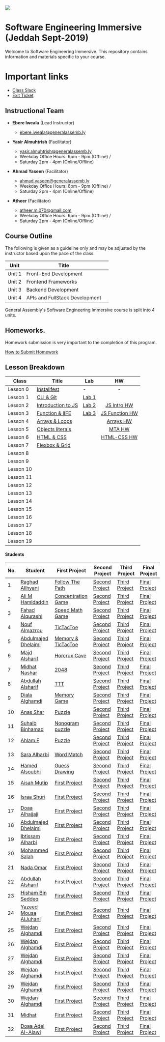 # ![](https://ga-dash.s3.amazonaws.com/production/assets/logo-9f88ae6c9c3871690e33280fcf557f33.png) 
# Software Engineering Immersive (Jeddah Sept-2019)
Welcome to Software Engineering Immersive. This repository contains information and materials specific to your course.

# Important links
- [Class Slack](https://miskacademy.slack.com/messages/CMT659MKM)
- [Exit Ticket](https://google.com/)


## Instructional Team
- **Ebere Iweala** (Lead Instructor)
  - [ebere.iweala@generalassemb.ly](mailto:ebere.iweala@generalassemb.ly)

- **Yasir Almuhtrish** (Facilitator)
  - [yasir.almuhtrish@generalassemb.ly](mailto:yasir.almuhtrish@generalassemb.ly)
  - Weekday Office Hours: 6pm - 9pm (Offline) / 
  - Saturday 2pm - 4pm (Online/Offline)

- **Ahmad Yaseen** (Facilitator)
  - [ahmad.yaseen@generalassemb.ly](mailto:ahmad.yaseen@generalassemb.ly)
  - Weekday Office Hours: 6pm - 9pm (Offline) / 
  - Saturday 2pm - 4pm (Online/Offline)
  
- **Atheer** (Facilitator)
  - [atheer.m.070@gmail.com](mailto:atheer.m.070@gmail.com)
  - Weekday Office Hours: 6pm - 9pm (Offline) /
  - Saturday 2pm - 4pm (Online/Offline)

## Course Outline
The following is given as a guideline only and may be adjusted by the instructor based upon the pace of the class.

| Unit | Title ||
| --- | --- |  ---|
| Unit 1 | Front-End Development  |  |
| Unit 2 | Frontend Frameworks |  |
| Unit 3 |  Backend Development | |
| Unit 4 | APIs and FullStack Development | |   


General Assembly's Software Engineering Immersive course  is split into 4 units.

## Homeworks.
Homework submission is very important to the completion of this program. 

[How to Submit Homework](homework_submission/README.md) 

## Lesson Breakdown

| Class | Title | Lab | HW |
| --- | --- | --- | :---: | 
| Lesson 0 | [Installfest](https://github.com/SEI2-jeddah/installfest) | - | - | |
| Lesson 1 | [CLI & Git  ](https://github.com/SEI2-jeddah/w01d01) | [Lab 1](https://github.com/FEWD-Jeddah/week-01-Lab-01)| | |
| Lesson 2 | [Introduction to JS ](https://github.com/SEI2-jeddah/w01d02) |[Lab 2](https://github.com/SEI2-jeddah/w01d02-finallab)| [JS Intro HW](https://github.com/SEI2-jeddah/hw-week1-day2-javascript) | |
| Lesson 3 | [Function & IIFE ](https://github.com/SEI2-jeddah/w01d03) |[Lab 3](https://github.com/SEI2-jeddah/w01d03/blob/master/Lab/BankAccount.md)| [JS Function HW](https://github.com/SEI2-jeddah/hw-week1-day3-js-functions) | |
| Lesson 4 | [Arrays & Loops](https://github.com/SEI2-jeddah/w01d04) || [Arrays HW](https://github.com/SEI2-jeddah/hw-week1-day4-js-array) | |
| Lesson 5 | [Objects literals](https://github.com/SEI2-jeddah/w01d05) || [MTA HW](https://github.com/SEI2-jeddah/hw-week1-day5-MTA) | |
| Lesson 6 | [HTML & CSS](https://github.com/SEI2-jeddah/w02d01)|| [HTML-CSS HW](https://github.com/SEI2-jeddah/hw-week2-day1-CSS-HTML) | |
| Lesson 7 | [Flexbox & Grid](https://github.com/SEI2-jeddah/w02d02) ||  | |
| Lesson 8 |  ||  | |
| Lesson 9 |  ||  | |
| Lesson 10 |  || | |
| Lesson 11 |  ||  | |
| Lesson 12 |  ||  | |
| Lesson 13 |  ||  | |
| Lesson 14 |  ||  | |
| Lesson 15 |  ||  | |
| Lesson 16 |  ||  | |
| Lesson 17 |  ||  | |
| Lesson 18 |  ||  | |
| Lesson 19 |  ||  | |


#### Students

| No. | Student | First Project | Second Project | Third Project |Final Project |
|---  | ---     | ---      | ---      |  ---      |  ---      | 
|1    | [Raghad Allhyani](https://github.com/1Raghad1/) | [Follow The Path](https://1raghad1.github.io/FollowThePath/) | [Second Project](https://github.io/)| [Third Project](https://github.io/)|[Final Project](https://github.io/) | 
|2    | [Ali M Hamidaddin](https://github.com/Ali-hd/Project-1-Concentration_game) | [Concentration Game](https://ali-hd.github.io/Project-1-Concentration_game/) | [Second Project](https://github.io/)| [Third Project](https://github.io/)|[Final Project](https://github.io/) | 
|3    | [Fahad Alqurashi](https://github.com/Fah11ad/) | [Speed Math Game](https://fah11ad.github.io/Project-1---Speed-Math-Game/) | [Second Project](https://github.io/)| [Third Project](https://github.io/)|[Final Project](https://github.io/) | 
|4    | [Nouf Almazrou](https://github.com/noufalmazrou) | [TicTacToe](https://noufalmazrou.github.io/game/) | [Second Project](https://github.io/)| [Third Project](https://github.io/)|[Final Project](https://github.io/) | 
|5    | [Abdulmajed Dhelaimi](https://github.com/) | [Memory & TicTacToe](https://adhelaimi.github.io/project1/) | [Second Project](https://github.io/)| [Third Project](https://github.io/adhelaimi)|[Final Project](https://github.io/) | 
|6    | [Majd Alsharif](https://github.com/majdalsharif) | [Horcrux Cave](https://majdalsharif.github.io/horcrux_cave//) | [Second Project](https://github.io/)| [Third Project](https://github.io/)|[Final Project](https://github.io/) | 
|7    | [Midhat Nashar](https://github.com/midhatn) | [2048](https://midhatn.github.io/GA-2048/) | [Second Project](https://github.io/)| [Third Project](https://github.io/)|[Final Project](https://github.io/) | 
|8    | [Abdullah Alsharif](https://github.com/aalsharif93) | [TTT](https://aalsharif93.github.io/TTTGame-SEI-/) | [Second Project](https://github.io/)| [Third Project](https://github.io/)|[Final Project](https://github.io/) | 
|9    | [Diala Alghamdi ](https://github.com/dialaj) | [Memory Game](https://dialaj.github.io/game/) | [Second Project](https://github.io/)| [Third Project](https://github.io/)|[Final Project](https://github.io/) | 
|10    | [Anas Shar](https://github.com/) | [Puzzle](https://github.com/Anas10895/Puzzle) | [Second Project](https://github.io/)| [Third Project](https://github.io/)|[Final Project](https://github.io/) | 
|11    | [Suhaib Binhamad](https://github.com/) | [Nonogram puzzle](https://doaaxv.github.io/nonogram-project/) | [Second Project](https://github.io/)| [Third Project](https://github.io/)|[Final Project](https://github.io/) | 
|12    | [Ahlam F](https://github.com/) | [Puzzle](https://ahlamf.github.io/SEI-PROJECT-01/) | [Second Project](https://github.io/)| [Third Project](https://github.io/)|[Final Project](https://github.io/) | 
|13    | [Sara Alharbi](https://github.com/) | [Word Match](https://saraa96.github.io/word_match_game/) | [Second Project](https://github.io/)| [Third Project](https://github.io/)|[Final Project](https://github.io/) | 
|14    | [Hamed Alsoubhi](https://github.com/) | [Guess Drawing](https://bosheca.github.io/GuessDrawing/) | [Second Project](https://github.io/)| [Third Project](https://github.io/)|[Final Project](https://github.io/) | 
|15    | [Aisah Mutip](https://github.com/) | [First Project](https://github.io/) | [Second Project](https://github.io/)| [Third Project](https://github.io/)|[Final Project](https://github.io/) | 
|16    | [Israa Shuri](https://github.com/) | [First Project](https://github.io/) | [Second Project](https://github.io/)| [Third Project](https://github.io/)|[Final Project](https://github.io/) | 
|17    | [Doaa Alhajjaji](https://github.com/) | [First Project](https://github.io/) | [Second Project](https://github.io/)| [Third Project](https://github.io/)|[Final Project](https://github.io/) | 
|18    | [Abdulmajed Dhelaimi](https://github.com/) | [First Project](https://github.io/) | [Second Project](https://github.io/)| [Third Project](https://github.io/)|[Final Project](https://github.io/) | 
|19    | [Ibtissam Alharbi](https://github.com/) | [First Project](https://github.io/) | [Second Project](https://github.io/)| [Third Project](https://github.io/)|[Final Project](https://github.io/) | 
|20    | [Mohammed Salah](https://github.com/) | [First Project](https://github.io/) | [Second Project](https://github.io/)| [Third Project](https://github.io/)|[Final Project](https://github.io/) | 
|21    | [Nada Omar](https://github.com/) | [First Project](https://github.io/) | [Second Project](https://github.io/)| [Third Project](https://github.io/)|[Final Project](https://github.io/) | 
|22    | [Abdullah Alsharif](https://github.com/) | [First Project](https://github.io/) | [Second Project](https://github.io/)| [Third Project](https://github.io/)|[Final Project](https://github.io/) | 
|23    | [Hisham Bin Seddeq](https://github.com/) | [First Project](https://github.io/) | [Second Project](https://github.io/)| [Third Project](https://github.io/)|[Final Project](https://github.io/) | 
|24    | [Yazeed Mousa AlJuhani](https://github.com/) | [First Project](https://github.io/) | [Second Project](https://github.io/)| [Third Project](https://github.io/)|[Final Project](https://github.io/) | 
|25    | [Wejdan Alghamdi](https://github.com/) | [First Project](https://github.io/) | [Second Project](https://github.io/)| [Third Project](https://github.io/)|[Final Project](https://github.io/) | 
|26    | [Wejdan Alghamdi](https://github.com/) | [First Project](https://github.io/) | [Second Project](https://github.io/)| [Third Project](https://github.io/)|[Final Project](https://github.io/) | 
|27    | [Wejdan Alghamdi](https://github.com/) | [First Project](https://github.io/) | [Second Project](https://github.io/)| [Third Project](https://github.io/)|[Final Project](https://github.io/) | 
|28    | [Wejdan Alghamdi](https://github.com/) | [First Project](https://github.io/) | [Second Project](https://github.io/)| [Third Project](https://github.io/)|[Final Project](https://github.io/) | 
|29    | [Wejdan Alghamdi](https://github.com/) | [First Project](https://github.io/) | [Second Project](https://github.io/)| [Third Project](https://github.io/)|[Final Project](https://github.io/) | 
|30    | [Wejdan Alghamdi](https://github.com/) | [First Project](https://github.io/) | [Second Project](https://github.io/)| [Third Project](https://github.io/)|[Final Project](https://github.io/) | 
|31    | [Midhat](https://github.com/) | [First Project](https://github.io/) | [Second Project](https://github.io/)| [Third Project](https://github.io/)|[Final Project](https://github.io/) | 
|32    | [Doaa Adel Al-Alawi](https://github.com/) | [First Project](https://github.io/) | [Second Project](https://github.io/)| [Third Project](https://github.io/)|[Final Project](https://github.io/) | 

